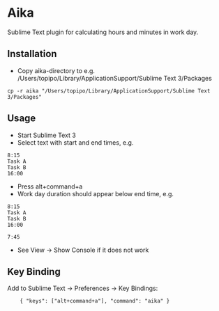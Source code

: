 # Aika
Sublime Text plugin for calculating hours and minutes in work day.

## Installation
- Copy aika-directory to e.g. /Users/topipo/Library/ApplicationSupport/Sublime Text 3/Packages

```
cp -r aika "/Users/topipo/Library/ApplicationSupport/Sublime Text 3/Packages"
```

## Usage
- Start Sublime Text 3
- Select text with start and end times, e.g.

```
8:15
Task A
Task B
16:00
```

- Press alt+command+a
- Work day duration should appear below end time, e.g.

```
8:15
Task A
Task B
16:00

7:45
```

- See View -> Show Console if it does not work

## Key Binding

Add to Sublime Text -> Preferences -> Key Bindings:

```
    { "keys": ["alt+command+a"], "command": "aika" }

```
